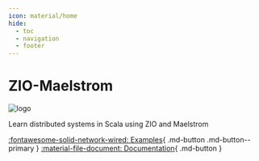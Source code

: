 ```yaml
---
icon: material/home
hide:
  - toc
  - navigation
  - footer
---
```


<div markdown="1" class="home-page">

# ZIO-Maelstrom

![logo](logo.svg)

<div markdown="1" class="big-quote">
Learn distributed systems in Scala using ZIO and Maelstrom
</div>

[:fontawesome-solid-network-wired: Examples](examples/index.md){ .md-button .md-button--primary }
[:material-file-document: Documentation](documentation/index.md){ .md-button }

</div>